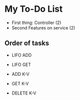 # My To-Do List

- First thing: Controller (2)
- Second Features on service (2)

## Order of tasks

- LIFO ADD
- LIFO GET

- ADD K-V
- GET K-V
- DELETE K-V
